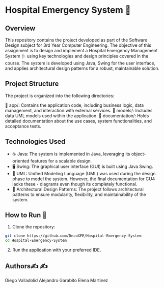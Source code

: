 # Hospital Emergency System 🏥
## Overview
This repository contains the project developed as part of the Software Design subject for 3rd Year Computer Engineering. The objective of this assignment is to design and implement a Hospital Emergency Management System 🩺 using key technologies and design principles covered in the course. The system is developed using Java, Swing for the user interface, and applies architectural design patterns for a robust, maintainable solution.

## Project Structure
The project is organized into the following directories:

📁 app/: Contains the application code, including business logic, data management, and interaction with external services.
📁 models/: Includes data UML models used within the application.
📁 documentation/: Holds detailed documentation about the use cases, system functionalities, and acceptance tests.

## Technologies Used
- ☕ Java: The system is implemented in Java, leveraging its object-oriented features for a scalable design.
- 🖥️ Swing: The graphical user interface (GUI) is built using Java Swing.
- 📐 UML: Unified Modeling Language (UML) was used during the design phase to model the system. However, the final documentation for CU4 lacks these - diagrams even though its completely functional.
- 🧩 Architectural Design Patterns: The project follows architectural patterns to ensure modularity, flexibility, and maintainability of the system.

## How to Run 🚀
1. Clone the repository:
```Bash
git clone https://github.com/DecoXFE/Hospital-Emergency-System
cd Hospital-Emergency-System
```
2. Run the application with your preferred IDE.

## Authors✍ ✍️
Diego Valladolid
Alejandro Garabito
Elena Martinez
